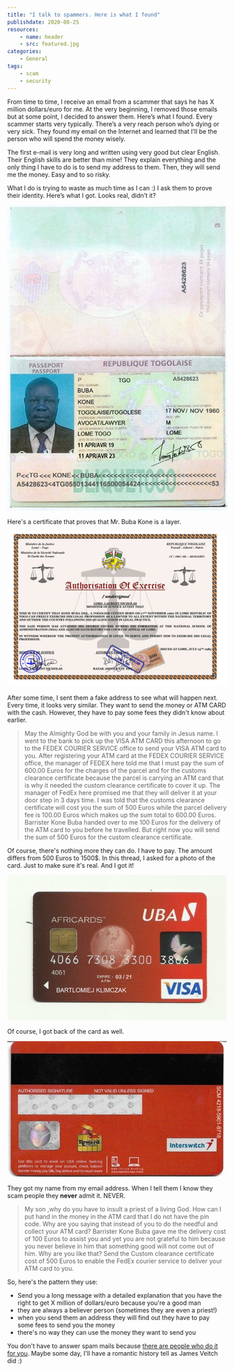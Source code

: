```yaml
---
title: "I talk to spammers. Here is what I found"
publishdate: 2020-08-25
resources:
    - name: header
    - src: featured.jpg
categories:
    - General
tags:
    - scam
    - security
---
```


From time to time, I receive an email from a scammer that says he has X million dollars/euro for me. At the very beginning, I removed those emails but at some point, I decided to answer them. Here’s what I found.
Every scammer starts very typically. There’s a very reach person who’s dying or very sick. They found my email on the Internet and learned that I’ll be the person who will spend the money wisely.

The first e-mail is very long and written using very good but clear English. Their English skills are better than mine! They explain everything and the only thing I have to do is to send my address to them. Then, they will send me the money. Easy and to so risky.

What I do is trying to waste as much time as I can :) I ask them to prove their identity. Here’s what I got. Looks real, didn’t it?

![scammer id](scam01.jpg)

Here's a certificate that proves that Mr. Buba Kone is a layer.

![scammer certificate](scam02.jpg)

After some time, I sent them a fake address to see what will happen next. Every time, it looks very similar. They want to send the money or ATM CARD with the cash. However, they have to pay some fees they didn't know about earlier.

> May the Almighty God be with you and your family in Jesus name. I went to the bank to pick up the VISA ATM CARD this afternoon to go to the FEDEX COURIER SERVICE office to send your VISA ATM card to you. After registering your ATM card at the FEDEX COURIER SERVICE office, the manager of FEDEX here told me that I must pay the sum of 600.00 Euros for the charges of the parcel and for the customs clearance certificate because the parcel is carrying an ATM card that is why it needed the custom clearance certificate to cover it up. The manager of FedEx here promised me that they will deliver it at your door step in 3 days time. I was told that the customs clearance certificate will cost you the sum of 500 Euros while the parcel delivery fee is 100.00 Euros which makes up the sum total to 600.00 Euros. Barrister Kone Buba handed over to me 100 Euros for the delivery of the ATM card to you before he travelled. But right now you will send the sum of 500 Euros for the custom clearance certificate.

Of course, there's nothing more they can do. I have to pay. The amount differs from 500 Euros to 1500$. In this thread, I asked for a photo of the card. Just to make sure it's real. And I got it!

![scammer certificate](scam03.jpg)

Of course, I got back of the card as well.

![scammer certificate](scam04.jpg)

They got my name from my email address. When I tell them I know they scam people they **never** admit it. NEVER.

> My son ,why do you have to insult a priest of a living God. How can I put hand in the money in the ATM card that I do not have the pin code. Why are you saying that instead of you to do the needful and collect your ATM  card? Barrister Kone Buba gave me the delivery cost of 100 Euros to assist you and yet you are not grateful to him because you never believe in him that something good will not come out of him. Why are you like that? Send the Custom clearance certificate cost of 500 Euros to enable the FedEx courier service to deliver your ATM card to you.

So, here's the pattern they use:
* Send you a long message with a detailed explanation that you have the right to get X million of dollars/euro because you're a good man
* they are always a believer person (sometimes they are even a priest!)
* when you send them an address they will find out they have to pay some fees to send you the money
* there's no way they can use the money they want to send you

You don't have to answer spam mails because [there are people who do it for you](https://www.youtube.com/watch?v=_QdPW8JrYzQ). Maybe some day, I'll have a romantic history tell as James Veitch did :)